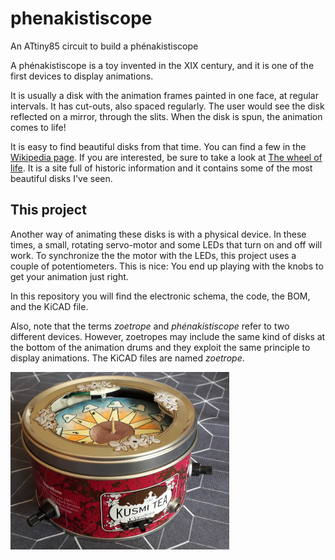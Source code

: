 # phenakistiscope
An ATtiny85 circuit to build a phénakistiscope

A phénakistiscope is a toy invented in the XIX century, and it is one of the first devices to display animations.

It is usually a disk with the animation frames painted in one face, at regular intervals. It has cut-outs, also spaced regularly. The user would see the disk reflected on a mirror, through the slits. When the disk is spun, the animation comes to life!

It is easy to find beautiful disks from that time. You can find a few in the [Wikipedia page](https://en.wikipedia.org/wiki/Phenakistiscope). If you are interested, be sure to take a look at [The wheel of life](http://www.stephenherbert.co.uk/wheelHOME.htm). It is a site full of historic information and it contains some of the most beautiful disks I've seen.

## This project

Another way of animating these disks is with a physical device. In these times, a small, rotating servo-motor and some LEDs that turn on and off will work. To synchronize the the motor with the LEDs, this project uses a couple of potentiometers. This is nice: You end up playing with the knobs to get your animation just right.

In this repository you will find the electronic schema, the code, the BOM, and the KiCAD file.

Also, note that the terms *zoetrope* and *phénakistiscope* refer to two different devices. However, zoetropes may include the same kind of disks at the bottom of the animation drums and they exploit the same principle to display animations. The KiCAD files are named *zoetrope*.

![The assembled phénakistiscope](https://github.com/jfraire/phenakistiscope/blob/main/images/phenakistiscope.jpg?raw=true)



